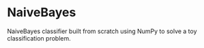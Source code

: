 # NaiveBayes
NaiveBayes classifier built from scratch using NumPy to solve a toy classification problem.
